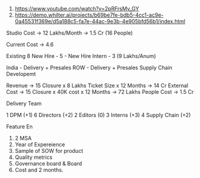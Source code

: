 1. https://www.youtube.com/watch?v=2pRFrsMv_GY
2. https://demo.whilter.ai/projects/b69be7fe-bdb5-4cc1-ac9e-0a45531f369e/d5a188c5-fa7e-44ac-9e3b-4e905bfd56b1/index.html


Studio Cost -> 12 Lakhs/Month -> 1.5 Cr (16 People)

Current Cost -> 4.6

Existing 8
New Hire - 5 - 
New Hire Intern - 3 (9 Lakhs/Anum)



India - Delivery + Presales
ROW - Delivery + Presales
Supply Chain Developemt

Revenue -> 15 Closure x 8 Lakhs Ticket Size x 12 Months -> 14 Cr
External Cost -> 15 Closure x 40K cost x 12 Months -> 72 Lakhs
People Cost -> 1.5 Cr

Delivery Team

1 DPM (+1)
6 Directors (+2)
2 Editors (0)
3 Interns (+3)
4 Supply Chain (+2)


Feature En


1. 2 MSA
2. Year of Expereience
3. Sample of SOW for product
4. Quality metrics
5. Governance board & Board
6. Cost and 2 months.
